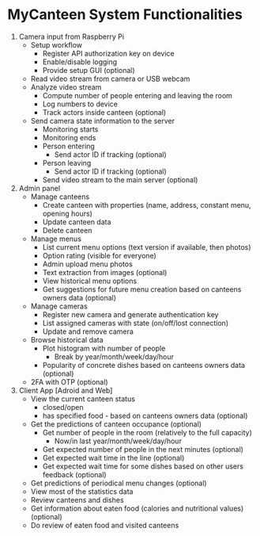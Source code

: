 # **MyCanteen** System Functionalities

1. Camera input from Raspberry Pi
    * Setup workflow
        * Register API authorization key on device
        * Enable/disable logging
        * Provide setup GUI (optional)
    * Read video stream from camera or USB webcam
    * Analyze video stream
        * Compute number of people entering and leaving the room
        * Log numbers to device
        * Track actors inside canteen (optional)
    * Send camera state information to the server
        * Monitoring starts
        * Monitoring ends
        * Person entering
            * Send actor ID if tracking (optional)
        * Person leaving
            * Send actor ID if tracking (optional)
        * Send video stream to the main server (optional)
2. Admin panel
    * Manage canteens
        * Create canteen with properties (name, address, constant menu, opening hours)
        * Update canteen data
        * Delete canteen
    * Manage menus
        * List current menu options (text version if available, then photos)
        * Option rating (visible for everyone)
        * Admin upload menu photos
        * Text extraction from images (optional)
        * View historical menu options
        * Get suggestions for future menu creation based on canteens owners data (optional)
    * Manage cameras
        * Register new camera and generate authentication key
        * List assigned cameras with state (on/off/lost connection)
        * Update and remove camera
    * Browse historical data
        * Plot histogram with number of people
            * Break by year/month/week/day/hour
        * Popularity of concrete dishes based on canteens owners data (optional)
    * 2FA with OTP (optional)
3. Client App [Adroid and Web]
    * View the current canteen status
        * closed/open
        * has specified food - based on canteens owners data (optional)
    * Get the predictions of canteen occupance (optional)
        * Get number of people in the room (relatively to the full capacity)
            * Now/in last year/month/week/day/hour
        * Get expected number of people in the next minutes (optional)
        * Get expected wait time in the line (optional)
        * Get expected wait time for some dishes based on other users feedback (optional)
    * Get predictions of periodical menu changes (optional)
    * View most of the statistics data
    * Review canteens and dishes
    * Get information about eaten food (calories and nutritional values) (optional)
    * Do review of eaten food and visited canteens
